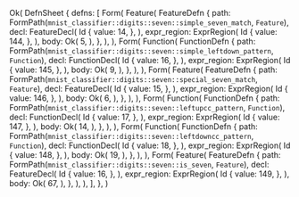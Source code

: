 Ok(
    DefnSheet {
        defns: [
            Form(
                Feature(
                    FeatureDefn {
                        path: FormPath(`mnist_classifier::digits::seven::simple_seven_match`, `Feature`),
                        decl: FeatureDecl(
                            Id {
                                value: 14,
                            },
                        ),
                        expr_region: ExprRegion(
                            Id {
                                value: 144,
                            },
                        ),
                        body: Ok(
                            5,
                        ),
                    },
                ),
            ),
            Form(
                Function(
                    FunctionDefn {
                        path: FormPath(`mnist_classifier::digits::seven::simple_leftdown_pattern`, `Function`),
                        decl: FunctionDecl(
                            Id {
                                value: 16,
                            },
                        ),
                        expr_region: ExprRegion(
                            Id {
                                value: 145,
                            },
                        ),
                        body: Ok(
                            9,
                        ),
                    },
                ),
            ),
            Form(
                Feature(
                    FeatureDefn {
                        path: FormPath(`mnist_classifier::digits::seven::special_seven_match`, `Feature`),
                        decl: FeatureDecl(
                            Id {
                                value: 15,
                            },
                        ),
                        expr_region: ExprRegion(
                            Id {
                                value: 146,
                            },
                        ),
                        body: Ok(
                            6,
                        ),
                    },
                ),
            ),
            Form(
                Function(
                    FunctionDefn {
                        path: FormPath(`mnist_classifier::digits::seven::leftupcc_pattern`, `Function`),
                        decl: FunctionDecl(
                            Id {
                                value: 17,
                            },
                        ),
                        expr_region: ExprRegion(
                            Id {
                                value: 147,
                            },
                        ),
                        body: Ok(
                            14,
                        ),
                    },
                ),
            ),
            Form(
                Function(
                    FunctionDefn {
                        path: FormPath(`mnist_classifier::digits::seven::leftdowncc_pattern`, `Function`),
                        decl: FunctionDecl(
                            Id {
                                value: 18,
                            },
                        ),
                        expr_region: ExprRegion(
                            Id {
                                value: 148,
                            },
                        ),
                        body: Ok(
                            19,
                        ),
                    },
                ),
            ),
            Form(
                Feature(
                    FeatureDefn {
                        path: FormPath(`mnist_classifier::digits::seven::is_seven`, `Feature`),
                        decl: FeatureDecl(
                            Id {
                                value: 16,
                            },
                        ),
                        expr_region: ExprRegion(
                            Id {
                                value: 149,
                            },
                        ),
                        body: Ok(
                            67,
                        ),
                    },
                ),
            ),
        ],
    },
)